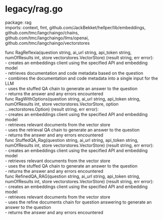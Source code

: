 # legacy/rag.go  
package: rag  
imports: context, fmt, github.com/JackBekket/hellper/lib/embeddings, github.com/tmc/langchaingo/chains, github.com/tmc/langchaingo/llms/openai, github.com/tmc/langchaingo/vectorstores  
  
func RagReflexia(question string, ai_url string, api_token string, numOfResults int, store vectorstores.VectorStore) (result string, err error):  
	- creates an embeddings client using the specified API and embedding model  
	- retrieves documentation and code metadata based on the question  
	- combines the documentation and code metadata into a single input for the LLM  
	- uses the stuffed QA chain to generate an answer to the question  
	- returns the answer and any errors encountered  
func RagWithOptions(question string, ai_url string, api_token string, numOfResults int, store vectorstores.VectorStore, option ...vectorstores.Option) (result string, err error):  
	- creates an embeddings client using the specified API and embedding model  
	- retrieves relevant documents from the vector store  
	- uses the retrieval QA chain to generate an answer to the question  
	- returns the answer and any errors encountered  
func StuffedQA_Rag(question string, ai_url string, api_token string, numOfResults int, store vectorstores.VectorStore) (result string, err error):  
	- creates an embeddings client using the specified API and embedding model  
	- retrieves relevant documents from the vector store  
	- uses the stuffed QA chain to generate an answer to the question  
	- returns the answer and any errors encountered  
func RefinedQA_RAG(question string, ai_url string, api_token string, numOfResults int, store vectorstores.VectorStore) (result string, err error):  
	- creates an embeddings client using the specified API and embedding model  
	- retrieves relevant documents from the vector store  
	- uses the refine documents chain for question answering to generate an answer to the question  
	- returns the answer and any errors encountered  
  
  
